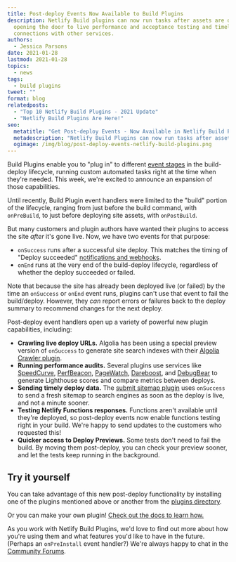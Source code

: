 ```yaml
---
title: Post-deploy Events Now Available to Build Plugins
description: Netlify Build plugins can now run tasks after assets are deployed,
  opening the door to live performance and acceptance testing and timely
  connections with other services.
authors:
  - Jessica Parsons
date: 2021-01-28
lastmod: 2021-01-28
topics:
  - news
tags:
  - build plugins
tweet: ""
format: blog
relatedposts:
  - "Top 10 Netlify Build Plugins - 2021 Update"
  - "Netlify Build Plugins Are Here!"
seo:
  metatitle: "Get Post-deploy Events - Now Available in Netlify Build Plugins"
  metadescription: "Netlify Build Plugins can now run tasks after assets are deployed. Learn how this opens the door to production perf and acceptance testing and timely connections with other services."
  ogimage: /img/blog/post-deploy-events-netlify-build-plugins.png
---
```

Build Plugins enable you to "plug in" to different [event stages](https://docs.netlify.com/configure-builds/build-plugins/create-plugins/#plug-into-events) in the build-deploy lifecycle, running custom automated tasks right at the time when they're needed. This week, we're excited to announce an expansion of those capabilities.

Until recently, Build Plugin event handlers were limited to the "build" portion of the lifecycle, ranging from just before the build command, with `onPreBuild`, to just before deploying site assets, with `onPostBuild`.

But many customers and plugin authors have wanted their plugins to access the site *after* it's gone live. Now, we have two events for that purpose:

- `onSuccess` runs after a successful site deploy. This matches the timing of "Deploy succeeded" [notifications and webhooks](https://docs.netlify.com/site-deploys/notifications/).
- `onEnd` runs at the very end of the build-deploy lifecycle, regardless of whether the deploy succeeded or failed.

Note that because the site has already been deployed live (or failed) by the time an `onSuccess` or `onEnd` event runs, plugins can't use that event to fail the build/deploy. However, they *can* report errors or failures back to the deploy summary to recommend changes for the next deploy.

Post-deploy event handlers open up a variety of powerful new plugin capabilities, including:

- **Crawling live deploy URLs.** Algolia has been using a special preview version of `onSuccess` to generate site search indexes with their [Algolia Crawler plugin](https://github.com/algolia/algoliasearch-netlify#readme).
- **Running performance audits.** Several plugins use services like [SpeedCurve](http://app.netlify.com/plugins/netlify-build-plugin-speedcurve/install), [PerfBeacon](http://app.netlify.com/plugins/netlify-build-plugin-perfbeacon/install), [PageWatch](http://app.netlify.com/plugins/netlify-plugin-pagewatch/install), [Dareboost](http://app.netlify.com/plugins/netlify-build-plugin-dareboost/install),  and [DebugBear](http://app.netlify.com/plugins/netlify-build-plugin-debugbear/install) to generate Lighthouse scores and compare metrics between deploys.
- **Sending timely deploy data.** The [submit sitemap plugin](http://app.netlify.com/plugins/netlify-plugin-submit-sitemap) uses `onSuccess` to send a fresh sitemap to search engines as soon as the deploy is live, and not a minute sooner.
- **Testing Netlify Functions responses.** Functions aren't available until they're deployed, so post-deploy events now enable functions testing right in your build. We're happy to send updates to the customers who requested this!
- **Quicker access to Deploy Previews.** Some tests don't need to fail the build. By moving them post-deploy, you can check your preview sooner, and let the tests keep running in the background.

## Try it yourself

You can take advantage of this new post-deploy functionality by installing one of the plugins mentioned above or another from the [plugins directory](https://app.netlify.com/plugins?_ga=2.167607294.1930832954.1611607523-314182322.1587015855).

Or you can make your own plugin! [Check out the docs to learn how.](https://docs.netlify.com/configure-builds/build-plugins/create-plugins/)

As you work with Netlify Build Plugins, we'd love to find out more about how you're using them and what features you'd like to have in the future. (Perhaps an `onPreInstall` event handler?) We're always happy to chat in the [Community Forums](https://community.netlify.com/).